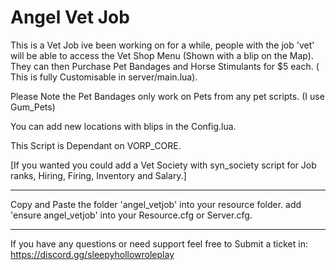 # Angel Vet Job

This is a Vet Job ive been working on for a while, people with the job 'vet' will be able to access the Vet Shop Menu (Shown with a blip on the Map). They can then Purchase Pet Bandages and Horse Stimulants for $5 each. ( This is fully Customisable in server/main.lua).

Please Note the Pet Bandages only work on Pets from any pet scripts. (I use Gum_Pets)

You can add new locations with blips in the Config.lua.

This Script is Dependant on VORP_CORE.

[If you wanted you could add a Vet Society with syn_society script for Job ranks, Hiring, Firing, Inventory and Salary.]

----------------------------------------------------------------------------------------------------------------------------------

Copy and Paste the folder 'angel_vetjob' into your resource folder.
add 'ensure angel_vetjob' into your Resource.cfg or Server.cfg.

----------------------------------------------------------------------------------------------------------------------------------

If you have any questions or need support feel free to Submit a ticket in: https://discord.gg/sleepyhollowroleplay
